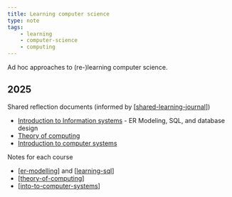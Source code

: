 ```yaml
---
title: Learning computer science
type: note
tags:
    - learning
    - computer-science
    - computing
---
```




Ad hoc approaches to (re-)learning computer science.

## 2025

Shared reflection documents (informed by [[shared-learning-journal]])

- [Introduction to Information systems](https://docs.google.com/document/d/1z4LnMoXDfPQ3VP2cD6QWPbA4NOJiFih_y7KY7kkNAmU/edit?pli=1&tab=t.0) - ER Modeling, SQL, and database design
- [Theory of computing](https://docs.google.com/document/d/1MEiRa2Qv17Ag--ryCW6-Pjp1lqrCkeg8wKlYVHAzHpw/edit?tab=t.0#heading=h.s8hpspoetdd) 
- [Introduction to computer systems](https://docs.google.com/document/d/1XGfyi5omXjfnDHBsoi3r3S1lInKnpB0m5zk9zt9Wy_I/edit?tab=t.0#heading=h.s8hpspoetdd)

Notes for each course

- [[er-modelling]] and [[learning-sql]]
- [[theory-of-computing]]
- [[into-to-computer-systems]]

[//begin]: # "Autogenerated link references for markdown compatibility"
[shared-learning-journal]: ../../Learning/shared-learning-journal "Shared learning journal"
[er-modelling]: er-modelling "ER modelling and SQL"
[learning-sql]: learning-sql "Learning SQL"
[theory-of-computing]: theory-of-computing "Theory of computing"
[into-to-computer-systems]: into-to-computer-systems "into-to-computer-systems"
[//end]: # "Autogenerated link references"